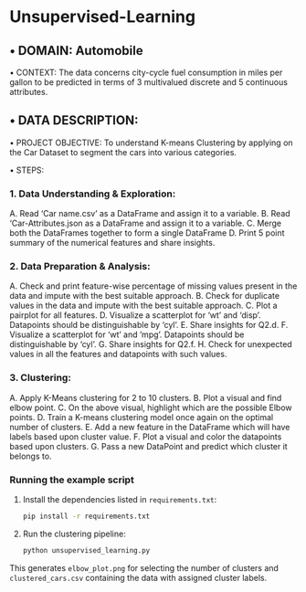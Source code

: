 # Unsupervised-Learning
## • DOMAIN: Automobile
• CONTEXT: The data concerns city-cycle fuel consumption in miles per gallon to be predicted in terms of 3 multivalued discrete and 5 
continuous attributes.
## • DATA DESCRIPTION: 
• PROJECT OBJECTIVE: To understand K-means Clustering by applying on the Car Dataset to segment the cars into various categories.

• STEPS:

### 1. Data Understanding & Exploration:
A. Read ‘Car name.csv’ as a DataFrame and assign it to a variable.
B. Read ‘Car-Attributes.json as a DataFrame and assign it to a variable. 
C. Merge both the DataFrames together to form a single DataFrame 
D. Print 5 point summary of the numerical features and share insights. 

### 2. Data Preparation & Analysis: 
A. Check and print feature-wise percentage of missing values present in the data and impute with the best suitable approach. 
B. Check for duplicate values in the data and impute with the best suitable approach. 
C. Plot a pairplot for all features.
D. Visualize a scatterplot for ‘wt’ and ‘disp’. Datapoints should be distinguishable by ‘cyl’.
E. Share insights for Q2.d. 
F. Visualize a scatterplot for ‘wt’ and ’mpg’. Datapoints should be distinguishable by ‘cyl’.
G. Share insights for Q2.f. 
H. Check for unexpected values in all the features and datapoints with such values. 

### 3. Clustering: 
A. Apply K-Means clustering for 2 to 10 clusters. 
B. Plot a visual and find elbow point.
C. On the above visual, highlight which are the possible Elbow points. 
D. Train a K-means clustering model once again on the optimal number of clusters. 
E. Add a new feature in the DataFrame which will have labels based upon cluster value. 
F. Plot a visual and color the datapoints based upon clusters. 
G. Pass a new DataPoint and predict which cluster it belongs to. 

### Running the example script

1. Install the dependencies listed in `requirements.txt`:

   ```bash
   pip install -r requirements.txt
   ```

2. Run the clustering pipeline:

   ```bash
   python unsupervised_learning.py
   ```

This generates `elbow_plot.png` for selecting the number of clusters and `clustered_cars.csv` containing the data with assigned cluster labels.
